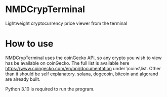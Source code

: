 # NMDCrypTerminal
Lightweight cryptocurrency price viewer from the terminal

# How to use
NMDCrypTerminal uses the coinGecko API, so any crypto you wish to view has be available on coinGecko. The full list is available here https://www.coingecko.com/en/api/documentation under \coins\list. Other than it should be self explanatory. solana, dogecoin, bitcoin and algorand are already built.


Python 3.10 is required to run the program.
